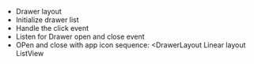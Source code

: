 - Drawer layout
- Initialize drawer list
- Handle the click event
- Listen for Drawer open and close event
- OPen and close with app icon
  sequence:
    <DrawerLayout
    Linear layout
    ListView
